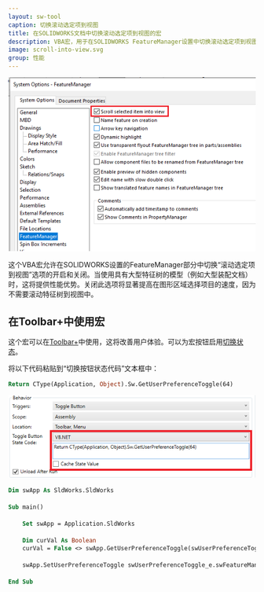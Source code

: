 ```yaml
---
layout: sw-tool
caption: 切换滚动选定项到视图
title: 在SOLIDWORKS文档中切换滚动选定项到视图的宏
description: VBA宏，用于在SOLIDWORKS FeatureManager设置中切换滚动选定项到视图选项的开启和关闭
image: scroll-into-view.svg
group: 性能
---
```

![SOLIDWORKS设置中的滚动选定项到视图选项](solidworks-feature-manager-settings.png)

这个VBA宏允许在SOLIDWORKS设置的FeatureManager部分中切换“滚动选定项到视图”选项的开启和关闭。当使用具有大型特征树的模型（例如大型装配文档）时，这将提供性能优势。关闭此选项将显著提高在图形区域选择项目的速度，因为不需要滚动特征树到视图中。

## 在Toolbar+中使用宏

这个宏可以在[Toolbar+](https://cadplus.xarial.com/toolbar/)中使用，这将改善用户体验。可以为宏按钮启用[切换状态](https://cadplus.xarial.com/toolbar/configuration/toggles/)。

将以下代码粘贴到“切换按钮状态代码”文本框中：

~~~ vb
Return CType(Application, Object).Sw.GetUserPreferenceToggle(64)
~~~

![处理切换按钮状态的代码](toggle-state-code.png)

~~~ vb
Dim swApp As SldWorks.SldWorks

Sub main()

    Set swApp = Application.SldWorks
    
    Dim curVal As Boolean
    curVal = False <> swApp.GetUserPreferenceToggle(swUserPreferenceToggle_e.swFeatureManagerEnsureVisible)
    
    swApp.SetUserPreferenceToggle swUserPreferenceToggle_e.swFeatureManagerEnsureVisible, Not curVal
    
End Sub
~~~
